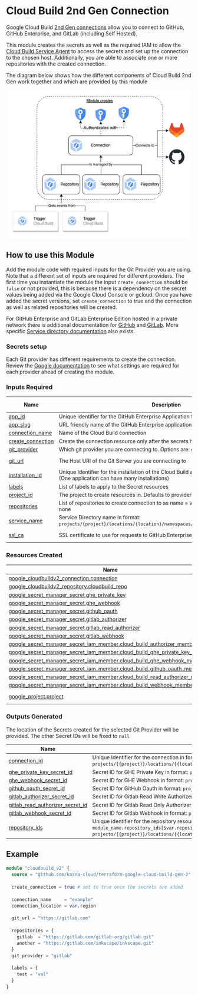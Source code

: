 # Cloud Build 2nd Gen Connection
Google Cloud Build [2nd Gen connections](https://cloud.google.com/build/docs/repositories#repositories_2nd_gen) allow you to connect to GitHub, GitHub Enterprise, and GitLab (including Self Hosted).

This module creates the secrets as well as the required IAM to allow the [Cloud Build Service Agent](https://cloud.google.com/build/docs/securing-builds/configure-access-for-cloud-build-service-account#service-agent-permissions) to access the secrets and set up the connection to the chosen host. Additionally, you are able to associate one or more repositories with the created connection.

The diagram below shows how the different components of Cloud Build 2nd Gen work together and which are provided by this module 

![Diagram of how Gen 2 connections works with emphasis of what the module adds](diagram.png)
## How to use this Module
Add the module code with required inputs for the Git Provider you are using. Note that a different set of inputs are required for different providers. The first time you instantiate the module the input `create_connection` should be `false` or not provided, this is because there is a dependency on the secret values being added via the Google Cloud Console or gcloud. Once you have added the secret versions, set `create_connection` to true and the connection as well as related repositories will be created.

For GitHub Enterprise and GitLab Enterprise Edition hosted in a private network there is additional documentation for [GitHub](https://cloud.google.com/build/docs/automating-builds/github/build-repos-from-github-enterprise-private-network?generation=2nd-gen) and [GitLab](https://cloud.google.com/build/docs/automating-builds/gitlab/build-repos-from-gitlab-enterprise-edition-private-network). More specific [Service directory documentation](https://cloud.google.com/service-directory/docs/overview) also exists.

### Secrets setup
Each Git provider has different requirements to create the connection. Review the [Google documentation](https://cloud.google.com/build/docs/repositories#repositories_2nd_gen) to see what settings are required for each provider ahead of creating the module.

### Inputs Required

| Name | Description | Git Provider | Type | Default | Required |
|---|---|---|---|---|---|
|  [app\_id](#input\_app\_id) | Unique identifier for the GitHub Enterprise Application for Cloud Build | ghe | `number` | `null` | no |
|  [app\_slug](#input\_app\_slug) | URL friendly name of the GitHub Enterprise application | ghe | `string` | `null` | no |
|  [connection\_name](#input\_connection\_name) | Name of the Cloud Build connection | All | `string` | n/a | yes |
|  [create\_connection](#input\_create\_connection) | Create the connection resource only after the secrets have been correctly set. | All | `bool` | `false` | no |
|  [git\_provider](#input\_git\_provider) | Which git provider you are connecting to. Options are: gitlab, github, ghe | All | `string` | n/a | yes |
|  [git\_url](#input\_git\_url) | The Host URI of the Git Server you are connecting to | GitLab, GHE | `string` | `null` | no |
|  [installation\_id](#input\_installation\_id) | Unique Identifier for the installation of the Cloud Build application in your Organisation (One application can have many installations) | ghe | `number` | `null` | no |
|  [labels](#input\_labels) | List of labels to apply to the Secret resources | All | `map(string)` | `null` | no |
| <a name="input_project_id"></a> [project\_id](#input\_project\_id) | The project to create resources in. Defaults to provider project | All | `string` | `null` | no |
|  [repositories](#input\_repositories) | List of repositories to create connection to as name = value pair. Defaults to creating none | All | `map(string)` | `{}` | no |
|  [service\_name](#input\_service\_name) | Service Directory name in format: `projects/{project}/locations/{location}/namespaces/{namespace}/services/{service}`. | GitLab, GHE | `string` | `null` | no |
|  [ssl\_ca](#input\_ssl\_ca) | SSL certificate to use for requests to GitHub Enterprise/Self-Hosted GitLab | GitLab, GHE | `string` | `null` | no |

### Resources Created

| Name | Type |
|------|------|
| [google_cloudbuildv2_connection.connection](https://registry.terraform.io/providers/hashicorp/google/latest/docs/resources/cloudbuildv2_connection) | resource |
| [google_cloudbuildv2_repository.cloudbuild_repo](https://registry.terraform.io/providers/hashicorp/google/latest/docs/resources/cloudbuildv2_repository) | resource |
| [google_secret_manager_secret.ghe_private_key](https://registry.terraform.io/providers/hashicorp/google/latest/docs/resources/secret_manager_secret) | resource |
| [google_secret_manager_secret.ghe_webhook](https://registry.terraform.io/providers/hashicorp/google/latest/docs/resources/secret_manager_secret) | resource |
| [google_secret_manager_secret.github_oauth](https://registry.terraform.io/providers/hashicorp/google/latest/docs/resources/secret_manager_secret) | resource |
| [google_secret_manager_secret.gitlab_authorizer](https://registry.terraform.io/providers/hashicorp/google/latest/docs/resources/secret_manager_secret) | resource |
| [google_secret_manager_secret.gitlab_read_authorizer](https://registry.terraform.io/providers/hashicorp/google/latest/docs/resources/secret_manager_secret) | resource |
| [google_secret_manager_secret.gitlab_webhook](https://registry.terraform.io/providers/hashicorp/google/latest/docs/resources/secret_manager_secret) | resource |
| [google_secret_manager_secret_iam_member.cloud_build_authorizer_member](https://registry.terraform.io/providers/hashicorp/google/latest/docs/resources/secret_manager_secret_iam_member) | resource |
| [google_secret_manager_secret_iam_member.cloud_build_ghe_private_key_member](https://registry.terraform.io/providers/hashicorp/google/latest/docs/resources/secret_manager_secret_iam_member) | resource |
| [google_secret_manager_secret_iam_member.cloud_build_ghe_webhook_member](https://registry.terraform.io/providers/hashicorp/google/latest/docs/resources/secret_manager_secret_iam_member) | resource |
| [google_secret_manager_secret_iam_member.cloud_build_github_oauth_member](https://registry.terraform.io/providers/hashicorp/google/latest/docs/resources/secret_manager_secret_iam_member) | resource |
| [google_secret_manager_secret_iam_member.cloud_build_read_authorizer_member](https://registry.terraform.io/providers/hashicorp/google/latest/docs/resources/secret_manager_secret_iam_member) | resource |
| [google_secret_manager_secret_iam_member.cloud_build_webhook_member](https://registry.terraform.io/providers/hashicorp/google/latest/docs/resources/secret_manager_secret_iam_member) | resource |
| [google_project.project](https://registry.terraform.io/providers/hashicorp/google/latest/docs/data-sources/project) | data source |


### Outputs Generated

The location of the Secrets created for the selected Git Provider will be provided. The other Secret IDs will be fixed to `null`


| Name | Description |
|------|-------------|
| <a name="output_connection_id"></a> [connection\_id](#output\_connection\_id) | Unique Identifier for the connection in format: `projects/{{project}}/locations/{{location}}/connections/{{name}}` |
| <a name="output_ghe_private_key_secret_id"></a> [ghe\_private\_key\_secret\_id](#output\_ghe\_private\_key\_secret\_id) | Secret ID for GHE Private Key in format: `projects/{{project}}/secrets/{{secret_id}}` |
| <a name="output_ghe_webhook_secret_id"></a> [ghe\_webhook\_secret\_id](#output\_ghe\_webhook\_secret\_id) | Secret ID for GHE Webhook in format: `projects/{{project}}/secrets/{{secret_id}}` |
| <a name="output_github_oauth_secret_id"></a> [github\_oauth\_secret\_id](#output\_github\_oauth\_secret\_id) | Secret ID for GitHub Oauth in format: `projects/{{project}}/secrets/{{secret_id}}` |
| <a name="output_gitlab_authorizer_secret_id"></a> [gitlab\_authorizer\_secret\_id](#output\_gitlab\_authorizer\_secret\_id) | Secret ID for Gitlab Read Write Authorizer in format: `projects/{{project}}/secrets/{{secret_id}}` |
| <a name="output_gitlab_read_authorizer_secret_id"></a> [gitlab\_read\_authorizer\_secret\_id](#output\_gitlab\_read\_authorizer\_secret\_id) | Secret ID for Gitlab Read Only Authorizer in format: `projects/{{project}}/secrets/{{secret_id}}` |
| <a name="output_gitlab_webhook_secret_id"></a> [gitlab\_webhook\_secret\_id](#output\_gitlab\_webhook\_secret\_id) | Secret ID for Gitlab Webhook in format: `projects/{{project}}/secrets/{{secret_id}}` |
| <a name="output_repository_ids"></a> [repository\_ids](#output\_repository\_ids) | Unique identifier for the repository resources managed by the connection. Access via `module_name.repository_ids[$var.repositories.key]`. In format: `projects/{{project}}/locations/{{location}}/connections/{{parent_connection}}/repositories/{{name}}` |


## Example
``` terraform
module "cloudbuild_v2" {
  source = "github.com/kasna-cloud/terraform-google-cloud-build-gen-2"

  create_connection = true # set to true once the secrets are added

  connection_name     = "example"
  connection_location = var.region

  git_url = "https://gitlab.com"
  
  repositories = {
    gitlab  = "https://gitlab.com/gitlab-org/gitlab.git"
    another = "https://gitlab.com/inkscape/inkscape.git"
  }
  git_provider = "gitlab"

  labels = {
    test = "val"
  }
}
```